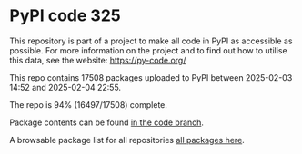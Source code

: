 # PyPI code 325

This repository is part of a project to make all code in PyPI as accessible as possible. For more information 
on the project and to find out how to utilise this data, see the website: https://py-code.org/

This repo contains 17508 packages uploaded to PyPI between 
2025-02-03 14:52 and 2025-02-04 22:55.

The repo is 94% (16497/17508) complete.

Package contents can be found [in the code branch](https://github.com/pypi-data/pypi-mirror-325/tree/code/packages).

A browsable package list for all repositories [all packages here](https://py-code.org/repositories/pypi-mirror-325).



